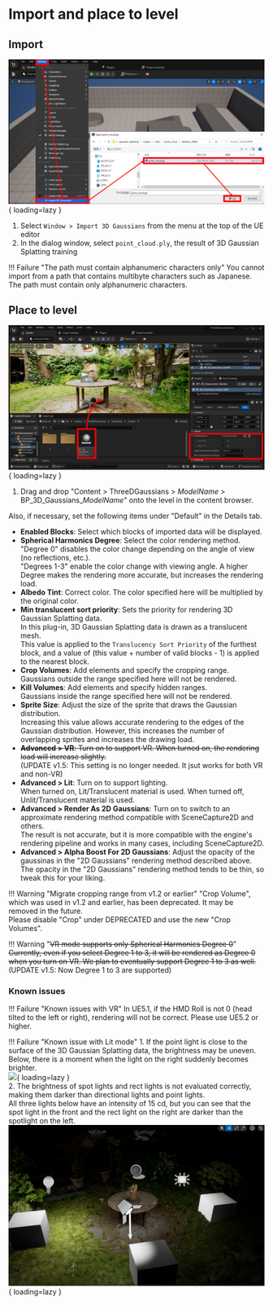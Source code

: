 # Import and place to level

## Import

![](images/how-to-import.png){ loading=lazy }  

1. Select `Window > Import 3D Gaussians` from the menu at the top of the UE editor
2. In the dialog window, select `point_cloud.ply`, the result of 3D Gaussian Splatting training

!!! Failure "The path must contain alphanumeric characters only"
	You cannot import from a path that contains multibyte characters such as Japanese.  
	The path must contain only alphanumeric characters.

## Place to level

![](images/how-to-place.png){ loading=lazy }  

1. Drag and drop "Content > ThreeDGaussians > *ModelName* > BP_3D_Gaussians_*ModelName*" onto the level in the content browser.

Also, if necessary, set the following items under "Default" in the Details tab.

- **Enabled Blocks**: Select which blocks of imported data will be displayed.
- **Spherical Harmonics Degree**: Select the color rendering method.  
	"Degree 0" disables the color change depending on the angle of view (no reflections, etc.).  
	"Degrees 1-3" enable the color change with viewing angle. A higher Degree makes the rendering more accurate, but increases the rendering load.  
- **Albedo Tint**: Correct color. The color specified here will be multiplied by the original color.
- **Min translucent sort priority**: Sets the priority for rendering 3D Gaussian Splatting data.  
	In this plug-in, 3D Gaussian Splatting data is drawn as a translucent mesh.  
	This value is applied to the `Translucency Sort Priority` of the furthest block, and a value of (this value + number of valid blocks - 1) is applied to the nearest block.
- **Crop Volumes**: Add elements and specify the cropping range.  
	Gaussians outside the range specified here will not be rendered.
- **Kill Volumes**: Add elements and specify hidden ranges.  
	Gaussians inside the range specified here will not be rendered.
- **Sprite Size**: Adjust the size of the sprite that draws the Gaussian distribution.  
	Increasing this value allows accurate rendering to the edges of the Gaussian distribution. However, this increases the number of overlapping sprites and increases the drawing load.  
- ~~**Advanced > VR**: Turn on to support VR. When turned on, the rendering load will increase slightly.~~  
	(UPDATE v1.5: This setting is no longer needed. It jsut works for both VR and non-VR)
- **Advanced > Lit**: Turn on to support lighting.  
	When turned on, Lit/Translucent material is used. When turned off, Unlit/Translucent material is used.
- **Advanced > Render As 2D Gaussians**: Turn on to switch to an approximate rendering method compatible with SceneCapture2D and others.  
	The result is not accurate, but it is more compatible with the engine's rendering pipeline and works in many cases, including SceneCapture2D.
- **Advanced > Alpha Boost For 2D Gaussians**: Adjust the opacity of the gaussinas in the "2D Gaussians" rendering method described above.
	The opacity in the "2D Gaussians" rendering method tends to be thin, so tweak this for your liking.

!!! Warning "Migrate cropping range from v1.2 or earlier"
	"Crop Volume", which was used in v1.2 and earlier, has been deprecated. It may be removed in the future.  
	Please disable "Crop" under DEPRECATED and use the new "Crop Volumes".

!!! Warning "~~VR mode supports only Spherical Harmonics Degree 0~~"
	~~Currently, even if you select Degree 1 to 3, it will be rendered as Degree 0 when you turn on VR. We plan to eventually support Degree 1 to 3 as well.~~  
	(UPDATE v1.5: Now Degree 1 to 3 are supported)

### Known issues

!!! Failure "Known issues with VR"
	In UE5.1, if the HMD Roll is not 0 (head tilted to the left or right), rendering will not be correct. Please use UE5.2 or higher.

!!! Failure "Known issue with Lit mode"
	1. If the point light is close to the surface of the 3D Gaussian Splatting data, the brightness may be uneven.  
		Below, there is a moment when the light on the right suddenly becomes brighter.  
		![](images/how-to-lit-point-light.gif){ loading=lazy }  
	2. The brightness of spot lights and rect lights is not evaluated correctly, making them darker than directional lights and point lights.  
		All three lights below have an intensity of 15 cd, but you can see that the spot light in the front and the rect light on the right are darker than the spotlight on the left.  
		![](images/how-to-lit-rect-spot.png){ loading=lazy }  